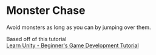 # Monster Chase
Avoid monsters as long as you can by jumping over them.

Based off of this tutorial  
[Learn Unity - Beginner's Game Development Tutorial](https://www.youtube.com/watch?v=gB1F9G0JXOo)
